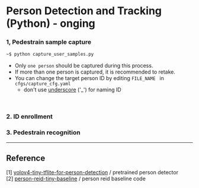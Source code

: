 # Person Detection and Tracking (Python) - onging 


### 1, Pedestrain sample capture 
```bash 
~$ python capture_user_samples.py
```
* Only ```one person``` should be captured during this process.
* If more than one person is captured, it is recommended to retake.
* You can change the target person ID by editing ```FILE_NAME ``` in ```cfgs/capture_cfg.yaml```
    * don't use [underscore](https://en.wikipedia.org/wiki/Underscore) ('_') for naming ID

<br/>

### 2. ID enrollment 



### 3. Pedestrain recognition 



***
## Reference 
[1] [yolov4-tiny-tflite-for-person-detection](https://github.com/DoranLyong/yolov4-tiny-tflite-for-person-detection) / pretrained person detector <br/>
[2] [person-reid-tiny-baseline](https://github.com/DoranLyong/person-reid-tiny-baseline) / person reid baseline code <br/>

